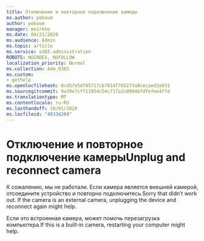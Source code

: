 ```yaml
---
title: Отключение и повторное подключение камеры
ms.author: pebaum
author: pebaum
manager: mnirkhe
ms.date: 04/21/2020
ms.audience: Admin
ms.topic: article
ms.service: o365-administration
ROBOTS: NOINDEX, NOFOLLOW
localization_priority: Normal
ms.collection: Adm_O365
ms.custom:
- gethelp
ms.openlocfilehash: 8cd57e5df85717cb7814f7652f3a8cecaed2e031
ms.sourcegitcommit: 9a39e7cff11854c54c717a2c0094bfdfefee4ffd
ms.translationtype: MT
ms.contentlocale: ru-RU
ms.lasthandoff: 10/01/2020
ms.locfileid: "48334269"
---
```

# <a name="unplug-and-reconnect-camera"></a><span data-ttu-id="fe573-102">Отключение и повторное подключение камеры</span><span class="sxs-lookup"><span data-stu-id="fe573-102">Unplug and reconnect camera</span></span>

<span data-ttu-id="fe573-103">К сожалению, мы не работали. Если камера является внешней камерой, отсоедините устройство и повторно подключитесь.</span><span class="sxs-lookup"><span data-stu-id="fe573-103">Sorry that didn’t work out. If the camera is an external camera, unplugging the device and reconnect again might help.</span></span>

<span data-ttu-id="fe573-104">Если это встроенная камера, может помочь перезагрузка компьютера.</span><span class="sxs-lookup"><span data-stu-id="fe573-104">If this is a built-in camera, restarting your computer might help.</span></span>
